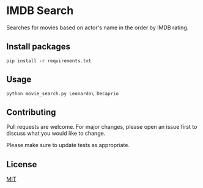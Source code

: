 # IMDB Search

Searches for movies based on actor's name in the order by IMDB rating.

## Install packages
```shell script
pip install -r requirements.txt
```

## Usage

```shell script
python movie_search.py Leonardo\ Decaprio
```

## Contributing
Pull requests are welcome. For major changes, please open an issue first to discuss what you would like to change.

Please make sure to update tests as appropriate.


## License
[MIT](LICENSE)
